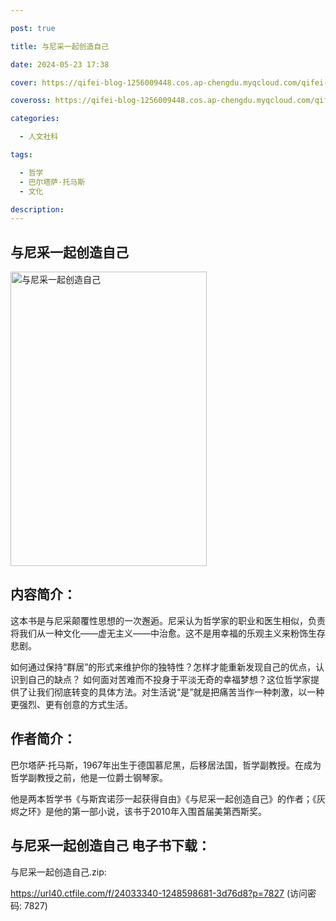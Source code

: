 ```yaml
---

post: true

title: 与尼采一起创造自己

date: 2024-05-23 17:38

cover: https://qifei-blog-1256009448.cos.ap-chengdu.myqcloud.com/qifei-blog/66260c800ea9cb14034b6ef2.jpg

coveross: https://qifei-blog-1256009448.cos.ap-chengdu.myqcloud.com/qifei-blog/66260c800ea9cb14034b6ef2.jpg

categories:

  - 人文社科

tags:

  - 哲学
  - 巴尔塔萨·托马斯
  - 文化

description:
---
```


## 与尼采一起创造自己
<img alt="与尼采一起创造自己 " class="aligncenter loading" data-was-processed="true" decoding="async" fetchpriority="high" height="471" src="https://qifei-blog-1256009448.cos.ap-chengdu.myqcloud.com/qifei-blog/66260c800ea9cb14034b6ef2.jpg" style="cursor: zoom-in;" width="314"/>

## 内容简介：

这本书是与尼采颠覆性思想的一次邂逅。尼采认为哲学家的职业和医生相似，负责将我们从一种文化——虚无主义——中治愈。这不是用幸福的乐观主义来粉饰生存悲剧。

如何通过保持“群居”的形式来维护你的独特性？怎样才能重新发现自己的优点，认识到自己的缺点？ 如何面对苦难而不投身于平淡无奇的幸福梦想？这位哲学家提供了让我们彻底转变的具体方法。对生活说“是”就是把痛苦当作一种刺激，以一种更强烈、更有创意的方式生活。

## 作者简介：

巴尔塔萨·托马斯，1967年出生于德国慕尼黑，后移居法国，哲学副教授。在成为哲学副教授之前，他是一位爵士钢琴家。

他是两本哲学书《与斯宾诺莎一起获得自由》《与尼采一起创造自己》的作者；《灰烬之环》是他的第一部小说，该书于2010年入围首届美第西斯奖。

## 与尼采一起创造自己 电子书下载：
与尼采一起创造自己.zip: 

https://url40.ctfile.com/f/24033340-1248598681-3d76d8?p=7827 (访问密码: 7827)
